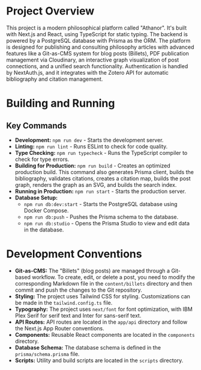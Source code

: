 # Project Overview

This project is a modern philosophical platform called "Athanor". It's built with Next.js and React, using TypeScript for static typing. The backend is powered by a PostgreSQL database with Prisma as the ORM. The platform is designed for publishing and consulting philosophy articles with advanced features like a Git-as-CMS system for blog posts (Billets), PDF publication management via Cloudinary, an interactive graph visualization of post connections, and a unified search functionality. Authentication is handled by NextAuth.js, and it integrates with the Zotero API for automatic bibliography and citation management.

# Building and Running

## Key Commands

*   **Development:** `npm run dev` - Starts the development server.
*   **Linting:** `npm run lint` - Runs ESLint to check for code quality.
*   **Type Checking:** `npm run typecheck` - Runs the TypeScript compiler to check for type errors.
*   **Building for Production:** `npm run build` - Creates an optimized production build. This command also generates Prisma client, builds the bibliography, validates citations, creates a citation map, builds the post graph, renders the graph as an SVG, and builds the search index.
*   **Running in Production:** `npm run start` - Starts the production server.
*   **Database Setup:**
    *   `npm run db:dev:start` - Starts the PostgreSQL database using Docker Compose.
    *   `npm run db:push` - Pushes the Prisma schema to the database.
    *   `npm run db:studio` - Opens the Prisma Studio to view and edit data in the database.

# Development Conventions

*   **Git-as-CMS:** The "Billets" (blog posts) are managed through a Git-based workflow. To create, edit, or delete a post, you need to modify the corresponding Markdown file in the `content/billets` directory and then commit and push the changes to the Git repository.
*   **Styling:** The project uses Tailwind CSS for styling. Customizations can be made in the `tailwind.config.ts` file.
*   **Typography:** The project uses `next/font` for font optimization, with IBM Plex Serif for serif text and Inter for sans-serif text.
*   **API Routes:** API routes are located in the `app/api` directory and follow the Next.js App Router conventions.
*   **Components:** Reusable React components are located in the `components` directory.
*   **Database Schema:** The database schema is defined in the `prisma/schema.prisma` file.
*   **Scripts:** Utility and build scripts are located in the `scripts` directory.
